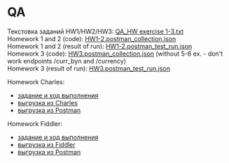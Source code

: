 # QA   
Текстовка заданий HW1/HW2/HW3: [QA_HW exercise 1-3.txt](https://github.com/ItGroupAlex/Postman/blob/main/HW_QA/HW_1-3_exercise.txt "link")   
Homework 1 and 2 (code): [HW1-2.postman_collection.json](https://github.com/ItGroupAlex/Postman/blob/main/HW_QA/HW1-2.postman_collection.json "link")  
Homework 1 and 2 (result of run): [HW1-2.postman_test_run.json](https://github.com/ItGroupAlex/Postman/blob/main/HW_QA/HW1-2.postman_test_run.json "link")   
Homework 3 (code): [HW3.postman_collection.json](https://github.com/ItGroupAlex/Postman/blob/main/HW_QA/HW3.postman_collection.json "link")  (without 5-6 ex. - don't work endpoints /curr_byn and /currency)  
Homework 3 (result of run): [HW3.postman_test_run.json](https://github.com/ItGroupAlex/Postman/blob/main/HW_QA/HW3.postman_test_run.json "link")   


Homework Charles:   
* [задание и ход выполнения](https://github.com/ItGroupAlex/Postman/blob/main/Charles/Charles_QA_HW.md "link")     
* [выгрузка из Charles](https://github.com/ItGroupAlex/Postman/blob/main/Charles/Charles_HW_export.chls "link")
* [выгрузка из Postman](https://github.com/ItGroupAlex/Postman/blob/main/Charles/Charles.postman_collection.json "link")   

Homework Fiddler:   
* [задание и ход выполнения](https://github.com/ItGroupAlex/Postman/blob/main/Fiddler/Fiddler_QA_HW.md "link")     
* [выгрузка из Fiddler](https://github.com/ItGroupAlex/Postman/blob/main/Fiddler/Rules_HW_fiddler.farx "link")
* [выгрузка из Postman](https://github.com/ItGroupAlex/Postman/blob/main/Fiddler/Fiddler.postman_collection.json "link")    
